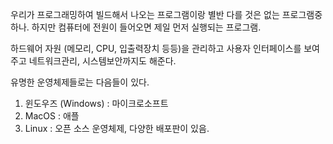 
우리가 프로그래밍하여 빌드해서 나오는 프로그램이랑 별반 다를 것은 없는 프로그램중 하나.
하지만 컴퓨터에 전원이 들어오면 제일 먼저 실행되는 프로그램.

하드웨어 자원 (메모리, CPU, 입출력장치 등등)을 관리하고 
사용자 인터페이스를 보여주고 네트워크관리, 시스템보안까지도 해준다.

유명한 운영체제들로는 다음들이 있다.
1. 윈도우즈 (Windows) : 마이크로소프트
2. MacOS : 애플
3. Linux : 오픈 소스 운영체제, 다양한 배포판이 있음.